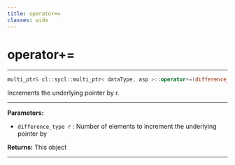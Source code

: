 ```yaml
---
title: operator+=
classes: wide
---
```

# operator+=

---

```cpp
multi_ptr& cl::sycl::multi_ptr< dataType, asp >::operator+=(difference_type r)
```


Increments the underlying pointer by r. 


---
**Parameters:**

 - `difference_type r`
: Number of elements to increment the underlying pointer by 

**Returns:** This object 

---
